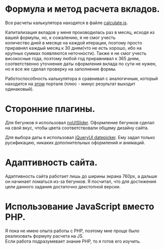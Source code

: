 # Формула и метод расчета вкладов.

Все расчеты калькулятора находятся в файле [calculate.js](js/calculate.js).  

Капитализация вкладов у меня производилась раз в месяц, исходя из вашей формулы, но, к сожалению, я  не смог учесть  
количество дней в месяце на каждой итерации, поэтому просто приравнял каждый месяц к 30 дням(что не есть хорошо, ибо на крупных суммах
появляются неточности). Также я не смог учесть високосные года, поэтому любой год приравнивал к 365 дням, соответственно
уточнение даты оформления вклада по сути не нужен, но я все же сделал проверку на заполнение формы.  

Работоспособность калькулятора я сравнивал с аналогичным, который находится на [этом](https://www.banki.ru/ "banki.ru") портале
(плюс - минус результат выходит одинаковый).
        
# Сторонние плагины.


Для бегунков я использовал [noUISlider](https://refreshless.com/nouislider/). Оформление бегунков сделал на свой вкус, 
чтобы цвета соответствовали общему дизайну сайта.  

Для выбора даты я использовал [jQueryUI datepicker](https://jqueryui.com/datepicker/). Ему задал только русификацию, никаких дополнительных оформлений и анимаций.
        
# Адаптивность сайта.


Адаптивность сайта работает лишь до ширины экрана 760px, а дальше он начинает ломаться из-за бегунков. Я посчитал, что для достижения цели данного задания достаточно
декстопной версии.
        
# Использование JavaScript вместо PHP.


Я пока не имею опыта работы с PHP, поэтому мне проще было реализовать формулу расчета на JS.  
Если работа подразумевает знание PHP, то я готов его изучить.
        
